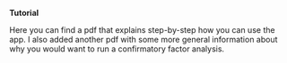 **Tutorial**

Here you can find a pdf that explains step-by-step how you can use the app. I also added another pdf with some more general information about why you would want to run a confirmatory factor analysis.
 
